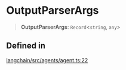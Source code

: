 OutputParserArgs
================

> **OutputParserArgs**: `Record`<`string`, `any`\>

Defined in[​](#defined-in "Direct link to Defined in")
------------------------------------------------------

[langchain/src/agents/agent.ts:22](https://github.com/hwchase17/langchainjs/blob/46e1734/langchain/src/agents/agent.ts#L22)